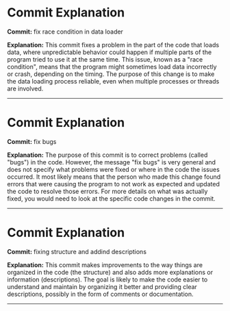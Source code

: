 # Commit Explanation

**Commit:**  fix race condition in data loader

**Explanation:**
This commit fixes a problem in the part of the code that loads data, where unpredictable behavior could happen if multiple parts of the program tried to use it at the same time. This issue, known as a "race condition", means that the program might sometimes load data incorrectly or crash, depending on the timing. The purpose of this change is to make the data loading process reliable, even when multiple processes or threads are involved.

---
# Commit Explanation

**Commit:**  fix bugs

**Explanation:**
The purpose of this commit is to correct problems (called "bugs") in the code. However, the message "fix bugs" is very general and does not specify what problems were fixed or where in the code the issues occurred. It most likely means that the person who made this change found errors that were causing the program to not work as expected and updated the code to resolve those errors. For more details on what was actually fixed, you would need to look at the specific code changes in the commit.

---
# Commit Explanation

**Commit:**  fixing structure and addind descriptions

**Explanation:**
This commit makes improvements to the way things are organized in the code (the structure) and also adds more explanations or information (descriptions). The goal is likely to make the code easier to understand and maintain by organizing it better and providing clear descriptions, possibly in the form of comments or documentation.

---
